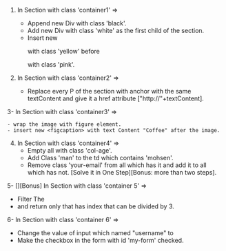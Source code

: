 1. In Section with class 'container1' =>

    - Append new Div with class 'black'.
    - Add new Div with class 'white' as the first child of the section.
    - Insert new <P> with class 'yellow' before <P> with class 'pink'.

2. In Section with class 'container2' =>
    - Replace every P of the section with anchor with the same textContent and give it a href attribute ["http://"+textContent].

3- In Section with class 'container3' =>

    - wrap the image with figure element.
    - insert new <figcaption> with text Content "Coffee" after the image.

4. In Section with class 'container4' =>
    - Empty all <td> with class 'col-age'.
    - Add Class 'man' to the td which contains 'mohsen'.
    - Remove class 'your-email' from all <td> which has it and add it to all <td> which has not.
      [Solve it in One Step][Bonus: more than two steps].

5- [][Bonus] In Section with class 'container 5' =>

-   Filter The <li> and return only that has index that can be divided by 3.

6- In Section with class 'container 6' =>

-   Change the value of input which named "username" to <yourname>
-   Make the checkbox in the form with id 'my-form' checked.

